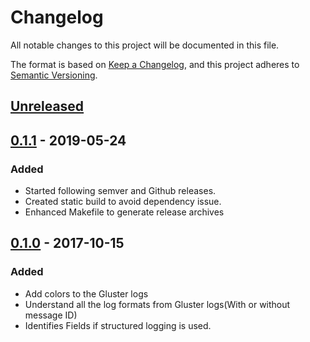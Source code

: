 # Changelog
All notable changes to this project will be documented in this file.

The format is based on [Keep a Changelog](https://keepachangelog.com/en/1.0.0/),
and this project adheres to [Semantic Versioning](https://semver.org/spec/v2.0.0.html).

## [Unreleased]

## [0.1.1] - 2019-05-24
### Added
- Started following semver and Github releases.
- Created static build to avoid dependency issue.
- Enhanced Makefile to generate release archives

## [0.1.0] - 2017-10-15
### Added
- Add colors to the Gluster logs
- Understand all the log formats from Gluster logs(With or without
  message ID)
- Identifies Fields if structured logging is used.

[Unreleased]: https://github.com/aravindavk/gluster-log-colorize/compare/0.1.0...HEAD
[0.1.1]: https://github.com/aravindavk/gluster-log-colorize/compare/0.1.0...0.1.1
[0.1.0]: https://github.com/aravindavk/gluster-log-colorize/releases/tag/0.1.0
